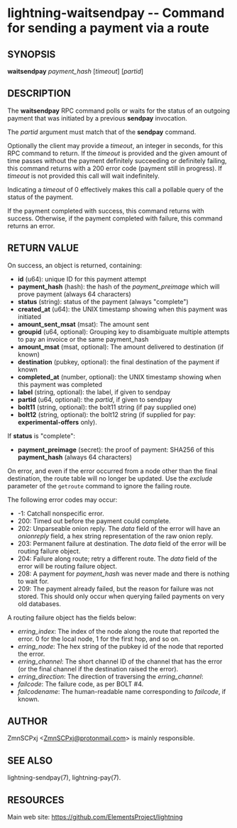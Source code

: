 lightning-waitsendpay -- Command for sending a payment via a route
==================================================================

SYNOPSIS
--------

**waitsendpay** *payment\_hash* [*timeout*] [*partid*]

DESCRIPTION
-----------

The **waitsendpay** RPC command polls or waits for the status of an
outgoing payment that was initiated by a previous **sendpay**
invocation.

The *partid* argument must match that of the **sendpay** command.

Optionally the client may provide a *timeout*, an integer in seconds,
for this RPC command to return. If the *timeout* is provided and the
given amount of time passes without the payment definitely succeeding or
definitely failing, this command returns with a 200 error code (payment
still in progress). If *timeout* is not provided this call will wait
indefinitely.

Indicating a *timeout* of 0 effectively makes this call a pollable query
of the status of the payment.

If the payment completed with success, this command returns with
success. Otherwise, if the payment completed with failure, this command
returns an error.

RETURN VALUE
------------

[comment]: # (GENERATE-FROM-SCHEMA-START)
On success, an object is returned, containing:

- **id** (u64): unique ID for this payment attempt
- **payment\_hash** (hash): the hash of the *payment\_preimage* which will prove payment (always 64 characters)
- **status** (string): status of the payment (always "complete")
- **created\_at** (u64): the UNIX timestamp showing when this payment was initiated
- **amount\_sent\_msat** (msat): The amount sent
- **groupid** (u64, optional): Grouping key to disambiguate multiple attempts to pay an invoice or the same payment\_hash
- **amount\_msat** (msat, optional): The amount delivered to destination (if known)
- **destination** (pubkey, optional): the final destination of the payment if known
- **completed\_at** (number, optional): the UNIX timestamp showing when this payment was completed
- **label** (string, optional): the label, if given to sendpay
- **partid** (u64, optional): the *partid*, if given to sendpay
- **bolt11** (string, optional): the bolt11 string (if pay supplied one)
- **bolt12** (string, optional): the bolt12 string (if supplied for pay: **experimental-offers** only).

If **status** is "complete":

  - **payment\_preimage** (secret): the proof of payment: SHA256 of this **payment\_hash** (always 64 characters)

[comment]: # (GENERATE-FROM-SCHEMA-END)

On error, and even if the error occurred from a node other than the
final destination, the route table will no longer be updated. Use the
*exclude* parameter of the `getroute` command to ignore the failing
route.

The following error codes may occur:
-   -1: Catchall nonspecific error.
-   200: Timed out before the payment could complete.
-   202: Unparseable onion reply. The *data* field of the error will
    have an *onionreply* field, a hex string representation of the raw
    onion reply.
-   203: Permanent failure at destination. The *data* field of the error
    will be routing failure object.
-   204: Failure along route; retry a different route. The *data* field
    of the error will be routing failure object.
-   208: A payment for *payment\_hash* was never made and there is
    nothing to wait for.
-   209: The payment already failed, but the reason for failure was not
    stored. This should only occur when querying failed payments on very
    old databases.

A routing failure object has the fields below:
-   *erring\_index*: The index of the node along the route that reported
    the error. 0 for the local node, 1 for the first hop, and so on.
-   *erring\_node*: The hex string of the pubkey id of the node that
    reported the error.
-   *erring\_channel*: The short channel ID of the channel that has the
    error (or the final channel if the destination raised the error).
-   *erring\_direction*: The direction of traversing the
    *erring\_channel*:
-   *failcode*: The failure code, as per BOLT \#4.
-   *failcodename*: The human-readable name corresponding to *failcode*,
    if known.

AUTHOR
------

ZmnSCPxj <<ZmnSCPxj@protonmail.com>> is mainly responsible.

SEE ALSO
--------

lightning-sendpay(7), lightning-pay(7).

RESOURCES
---------

Main web site: <https://github.com/ElementsProject/lightning>

[comment]: # ( SHA256STAMP:f7316b6ec1f7f0e4b652915baf3dba919a8c9f64f274b142429801809fbacf8a)
